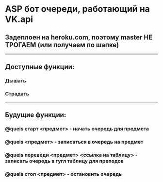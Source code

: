 # ASP бот очереди, работающий на VK.api
## Задеплоен на heroku.com, поэтому master НЕ ТРОГАЕМ (или получаем по шапке)
---------------------------
## Доступные функции:
### Дышать
### Страдать
---------------------------
## Будущие функции:
### @queis старт <предмет> - начать очередь для предмета
### @queis <предмет> - записаться в очередь на предмет
### @queis переведи <предмет> <ссылка на таблицу> - записать очередь в гугл таблицу для преподов
### @queis стоп <предмет> - остановить очередь
